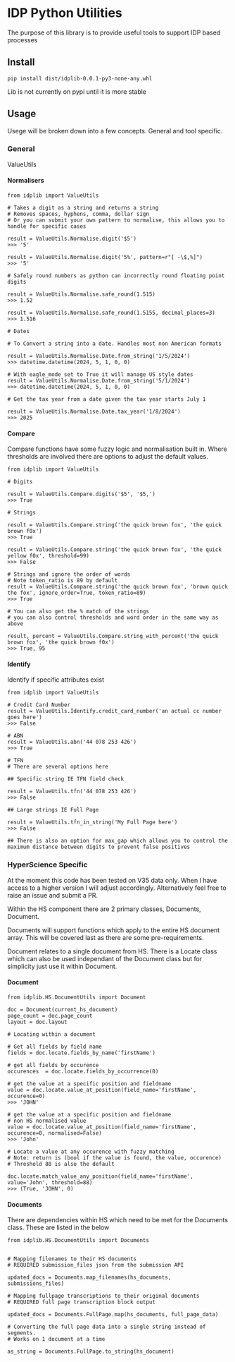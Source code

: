 # IDP Python Utilities

The purpose of this library is to provide useful tools to support IDP based processes


## Install

```
pip install dist/idplib-0.0.1-py3-none-any.whl
```

Lib is not currently on pypi until it is more stable

## Usage

Usege will be broken down into a few concepts. General and tool specific.

### General

ValueUtils 

#### Normalisers
```
from idplib import ValueUtils

# Takes a digit as a string and returns a string 
# Removes spaces, hyphens, comma, dollar sign
# Or you can submit your own pattern to normalise, this allows you to handle for specific cases

result = ValueUtils.Normalise.digit('$5')
>>> '5'

result = ValueUtils.Normalise.digit('5%', pattern=r"[ -\$,%]")
>>> '5'

# Safely round numbers as python can incorrectly round floating point digits

result = ValueUtils.Normalise.safe_round(1.515)
>>> 1.52

result = ValueUtils.Normalise.safe_round(1.5155, decimal_places=3)
>>> 1.516

# Dates

# To Convert a string into a date. Handles most non American formats

result = ValueUtils.Normalise.Date.from_string('1/5/2024')
>>> datetime.datetime(2024, 5, 1, 0, 0)

# With eagle_mode set to True it will manage US style dates
result = ValueUtils.Normalise.Date.from_string('5/1/2024')
>>> datetime.datetime(2024, 5, 1, 0, 0)

# Get the tax year from a date given the tax year starts July 1

result = ValueUtils.Normalise.Date.tax_year('1/8/2024')
>>> 2025

```

#### Compare

Compare functions have some fuzzy logic and normalisation built in. Where thresholds are involved there are options to adjust the default values.

```
from idplib import ValueUtils

# Digits

result = ValueUtils.Compare.digits('$5', '$5,')
>>> True

# Strings

result = ValueUtils.Compare.string('the quick brown fox', 'the quick brown f0x')
>>> True

result = ValueUtils.Compare.string('the quick brown fox', 'the quick yellow f0x', threshold=99)
>>> False

# Strings and ignore the order of words
# Note token_ratio is 89 by default
result = ValueUtils.Compare.string('the quick brown fox', 'brown quick the fox', ignore_order=True, token_ratio=89)
>>> True

# You can also get the % match of the strings
# you can also control thresholds and word order in the same way as above

result, percent = ValueUtils.Compare.string_with_percent('the quick brown fox', 'the quick brown f0x')
>>> True, 95
```

#### Identify

Identify if specific attributes exist

```
from idplib import ValueUtils

# Credit Card Number
result = ValueUtils.Identify.credit_card_number('an actual cc number goes here')
>>> False

# ABN 
result = ValueUtils.abn('44 078 253 426')
>>> True

# TFN
# There are several options here

## Specific string IE TFN field check

result = ValueUtils.tfn('44 078 253 426')
>>> False

## Large strings IE Full Page

result = ValueUtils.tfn_in_string('My Full Page here')
>>> False

## There is also an option for max_gap which allows you to control the maximum distance between digits to prevent false positives
```

### HyperScience Specific

At the moment this code has been tested on V35 data only. 
When I have access to a higher version I will adjust accordingly. Alternatively feel free to raise an issue and submit a PR.

Within the HS component there are 2 primary classes, Documents, Document.

Documents will support functions which apply to the entire HS document array. This will be covered last as there are some pre-requirements.

Document relates to a single document from HS. There is a Locate class which can also be used independant of the Document class but for simplicity just use it within Document.

#### Document
```
from idplib.HS.DocumentUtils import Document

doc = Document(current_hs_document)
page_count = doc.page_count
layout = doc.layout

# Locating within a document

# Get all fields by field name
fields = doc.locate.fields_by_name('firstName')

# get all fields by occurence
occurences  = doc.locate.fields_by_occurrence(0)

# get the value at a specific position and fieldname
value = doc.locate.value_at_position(field_name='firstName', occurence=0)
>>> 'JOHN'

# get the value at a specific position and fieldname
# non HS normalised value
value = doc.locate.value_at_position(field_name='firstName', occurence=0, normalised=False)
>>> 'John'

# Locate a value at any occurence with fuzzy matching
# Note: return is (bool if the value is found, the value, occurence)
# Threshold 88 is also the default

doc.locate.match_value_any_position(field_name='firstName', value='John', threshold=88)
>>> (True, 'JOHN', 0)

```

#### Documents

There are dependencies within HS which need to be met for the Documents class. These are listed in the below

```
from idplib.HS.DocumentUtils import Documents


# Mapping filenames to their HS documents
# REQUIRED submission_files json from the submission API

updated_docs = Documents.map_filenames(hs_documents, submissions_files)

# Mapping fullpage transcriptions to their original documents
# REQUIRED full page transcription block output

updated_docs = Documents.FullPage.map(hs_documents, full_page_data)

# Converting the full page data into a single string instead of segments.
# Works on 1 document at a time

as_string = Documents.FullPage.to_string(hs_document)

```